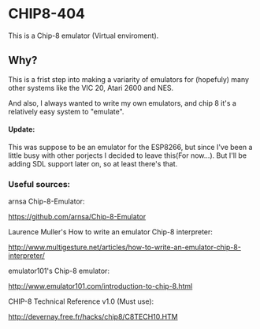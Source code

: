 # CHIP8-404
This is a Chip-8 emulator (Virtual enviroment).
## Why?
This is a frist step into making a variarity of emulators for (hopefuly) many other systems like the VIC 20, Atari 2600 and NES.

And also, I always wanted to write my own emulators, and chip 8 it's a relatively easy system to "emulate".

#### Update: 
This was suppose to be an emulator for the ESP8266, but since I've been a little busy with other porjects I decided to leave this(For now...). But I'll be adding SDL support later on, so at least there's that.


### Useful sources:

arnsa Chip-8-Emulator:

https://github.com/arnsa/Chip-8-Emulator

Laurence Muller's How to write an emulator Chip-8 interpreter:

http://www.multigesture.net/articles/how-to-write-an-emulator-chip-8-interpreter/

emulator101's Chip-8 emulator:

http://www.emulator101.com/introduction-to-chip-8.html

CHIP-8 Technical Reference v1.0 (Must use):

http://devernay.free.fr/hacks/chip8/C8TECH10.HTM
